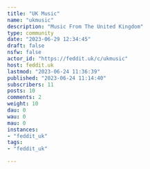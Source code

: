 ```yaml
---
title: "UK Music" 
name: "ukmusic"
description: "Music From The United Kingdom"
type: community
date: "2023-06-29 12:34:45"
draft: false
nsfw: false
actor_id: "https://feddit.uk/c/ukmusic"
host: feddit.uk
lastmod: "2023-06-24 11:36:39"
published: "2023-06-24 11:14:40"
subscribers: 11
posts: 10
comments: 2
weight: 10
dau: 0
wau: 0
mau: 0
instances:
- "feddit_uk"
tags: 
- "feddit_uk"

---
```

